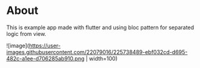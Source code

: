 # About
This is example app made with flutter and using bloc pattern
for separated logic from view.

![image](https://user-images.githubusercontent.com/22079016/225738489-ebf032cd-d695-482c-a1ee-d706285ab910.png | width=100)
